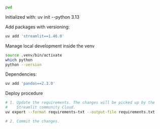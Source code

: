 ```bash
pwd
```

Initialized with: 
uv init --python 3.13

Add packages with versioning:
```bash
uv add 'streamlit==1.46.0'
```

Manage local development inside the venv
```bash
source .venv/bin/activate
which python
python --version
```

Dependencies:
```bash
uv add 'pandas==2.3.0'
```

Deploy procedure
```bash
# 1. Update the requirements. The changes will be picked up by the
#    Streamlit community Cloud. 
uv export --format requirements-txt --output-file requirements.txt

# 2. Commit the changes.
```

